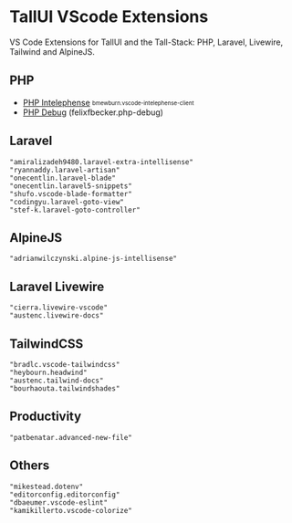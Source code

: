 # TallUI VScode Extensions

VS Code Extensions for TallUI and the Tall-Stack: PHP, Laravel, Livewire, Tailwind and AlpineJS.

## PHP
- [PHP Intelephense](https://marketplace.visualstudio.com/items?itemName=bmewburn.vscode-intelephense-client) <sub><sup>bmewburn.vscode-intelephense-client</sup></sub>
- [PHP Debug](https://marketplace.visualstudio.com/items?itemName=felixfbecker.php-debug) (felixfbecker.php-debug)
    
## Laravel
    "amiralizadeh9480.laravel-extra-intellisense"
    "ryannaddy.laravel-artisan"
    "onecentlin.laravel-blade"
    "onecentlin.laravel5-snippets"
    "shufo.vscode-blade-formatter"
    "codingyu.laravel-goto-view"
    "stef-k.laravel-goto-controller"

## AlpineJS
    "adrianwilczynski.alpine-js-intellisense"

## Laravel Livewire
    "cierra.livewire-vscode"
    "austenc.livewire-docs"
    
## TailwindCSS
    "bradlc.vscode-tailwindcss"
    "heybourn.headwind"
    "austenc.tailwind-docs"
    "bourhaouta.tailwindshades"

## Productivity
    "patbenatar.advanced-new-file"

## Others
    "mikestead.dotenv"
    "editorconfig.editorconfig"
    "dbaeumer.vscode-eslint"
    "kamikillerto.vscode-colorize"
